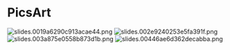 # PicsArt


![slides.0019a6290c913acae44.png](https://picoolio.net/images/2019/01/10/slides.0019a6290c913acae44.png)
![slides.002e9240253e5fa391f.png](https://picoolio.net/images/2019/01/10/slides.002e9240253e5fa391f.png)
![slides.003a875e0558b873d1b.png](https://picoolio.net/images/2019/01/10/slides.003a875e0558b873d1b.png)
![slides.00446ae6d362decabba.png](https://picoolio.net/images/2019/01/10/slides.00446ae6d362decabba.png)
